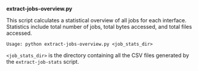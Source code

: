 **extract-jobs-overview.py**

This script calculates a statistical overview of all jobs for each interface. Statistics include total number of jobs, total bytes accessed, and total files accessed.

`Usage: python extract-jobs-overview.py <job_stats_dir>`

`<job_stats_dir>` is the directory containing all the CSV files generated by the `extract-job-stats` script.
